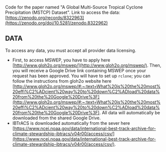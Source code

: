 Code for the paper named "A Global Multi-Source Tropical Cyclone Precipitation (MSTCP) Dataset".
Link to access the data: [https://zenodo.org/records/8322963](https://zenodo.org/doi/10.5281/zenodo.8322962)

## DATA 
To access any data, you must accept all provider data licensing. 

- First, to access MSWEP, you have to apply here [http://www.gloh2o.org/mswep/](http://www.gloh2o.org/mswep/). Then, you will receive a Google Drive link containing MSWEP once your request has been approved. You will have to set up `rclone`; you can follow the instructions from gloh2o website here [http://www.gloh2o.org/mswep/#:~:text=What%20is%20the%20most%20effi%C2%ADcient%20way%20to%20down%C2%ADload%20data%20from%20the%20Google%20Drive%3F](http://www.gloh2o.org/mswep/#:~:text=What%20is%20the%20most%20effi%C2%ADcient%20way%20to%20down%C2%ADload%20data%20from%20the%20Google%20Drive%3F). All data will automatically be downloaded from the shared Google Drive. 
- IBTrACS is downloaded automatically from the sever here [https://www.ncei.noaa.gov/data/international-best-track-archive-for-climate-stewardship-ibtracs/v04r00/access/csv/](https://www.ncei.noaa.gov/data/international-best-track-archive-for-climate-stewardship-ibtracs/v04r00/access/csv/). 
